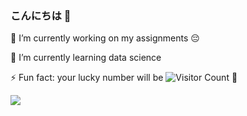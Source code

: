 ### こんにちは 👋


🔭 I’m currently working on my assignments 😔

🌱 I’m currently learning data science

⚡ Fun fact: your lucky number will be  ![Visitor Count](https://profile-counter.glitch.me/melike35/count.svg) 🤭


<img src="https://github-readme-stats.vercel.app/api?username=melike35&&show_icons=true&title_color=ABEBC6&icon_color=F1C40F&text_color=D4E6F1&bg_color=2980B9" >
